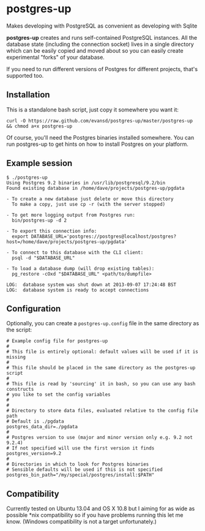 postgres-up
===========

Makes developing with PostgreSQL as convenient as developing with Sqlite

**postgres-up** creates and runs self-contained PostgreSQL instances. All the
database state (including the connection socket) lives in a single
directory which can be easily copied and moved about so you can easily
create experimental "forks" of your database.

If you need to run different versions of Postgres for different
projects, that's supported too.


Installation
------------

This is a standalone bash script, just copy it somewhere you want it:

    curl -O https://raw.github.com/evansd/postgres-up/master/postgres-up && chmod a+x postgres-up

Of course, you'll need the Postgres binaries installed somewhere. You
can run postgres-up to get hints on how to install Postgres on your
platform.


Example session
---------------

    $ ./postgres-up
    Using Postgres 9.2 binaries in /usr/lib/postgresql/9.2/bin
    Found existing database in /home/dave/projects/postgres-up/pgdata

    - To create a new database just delete or move this directory
      To make a copy, just use cp -r (with the server stopped)

    - To get more logging output from Postgres run:
      bin/postgres-up -d 2

    - To export this connection info:
      export DATABASE_URL='postgres://postgres@localhost/postgres?host=/home/dave/projects/postgres-up/pgdata'

    - To connect to this database with the CLI client:
      psql -d "$DATABASE_URL"

    - To load a database dump (will drop existing tables):
      pg_restore -cOxd "$DATABASE_URL" <path/to/dumpfile>

    LOG:  database system was shut down at 2013-09-07 17:24:48 BST
    LOG:  database system is ready to accept connections


Configuration
-------------

Optionally, you can create a `postgres-up.config` file in the same
directory as the script:

    # Example config file for postgres-up
    #
    # This file is entirely optional: default values will be used if it is missing
    #
    # This file should be placed in the same directory as the postgres-up script
    #
    # This file is read by 'sourcing' it in bash, so you can use any bash constructs
    # you like to set the config variables
    #
    #
    # Directory to store data files, evaluated relative to the config file path
    # Default is ./pgdata
    postgres_data_dir=./pgdata
    #
    # Postgres version to use (major and minor version only e.g. 9.2 not 9.2.4)
    # If not specified will use the first version it finds
    postgres_version=9.2
    #
    # Directories in which to look for Postgres binaries
    # Sensible defaults will be used if this is not specified
    postgres_bin_path="/my/special/postgres/install:$PATH"


Compatibility
-------------

Currently tested on Ubuntu 13.04 and OS X 10.8 but I aiming for as wide
as possible \*nix compatibility so if you have problems running this let
me know. (Windows compatibility is not a target unfortunately.)
